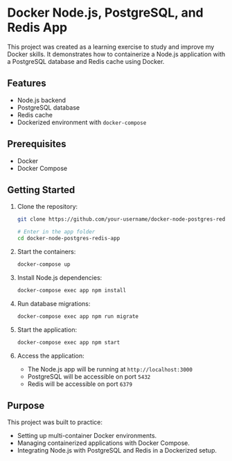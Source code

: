 # Docker Node.js, PostgreSQL, and Redis App

This project was created as a learning exercise to study and improve my Docker skills. It demonstrates how to containerize a Node.js application with a PostgreSQL database and Redis cache using Docker.

## Features

- Node.js backend
- PostgreSQL database
- Redis cache
- Dockerized environment with `docker-compose`

## Prerequisites

- Docker
- Docker Compose

## Getting Started

1. Clone the repository:
    ```bash
    git clone https://github.com/your-username/docker-node-postgres-redis-app.git

    # Enter in the app folder
    cd docker-node-postgres-redis-app
    ```

2. Start the containers:
    ```bash
    docker-compose up
    ```

3. Install Node.js dependencies:
    ```bash
    docker-compose exec app npm install
    ```

4. Run database migrations:
    ```bash
    docker-compose exec app npm run migrate
    ```

5. Start the application:
    ```bash
    docker-compose exec app npm start
    ```

6. Access the application:
    - The Node.js app will be running at `http://localhost:3000`
    - PostgreSQL will be accessible on port `5432`
    - Redis will be accessible on port `6379`

## Purpose

This project was built to practice:

- Setting up multi-container Docker environments.
- Managing containerized applications with Docker Compose.
- Integrating Node.js with PostgreSQL and Redis in a Dockerized setup.  